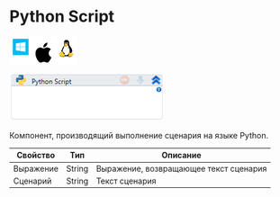 # Python Script

![](<../../../.gitbook/assets/image (100) (1) (1) (1) (1) (1) (1) (269).png>)

![](<../../../.gitbook/assets/image (113).png>)

Компонент, производящий выполнение сценария на языке Python.

| Свойство  | Тип    | Описание                               |
| --------- | ------ | -------------------------------------- |
| Выражение | String | Выражение, возвращающее текст сценария |
| Сценарий  | String | Текст сценария                         |
